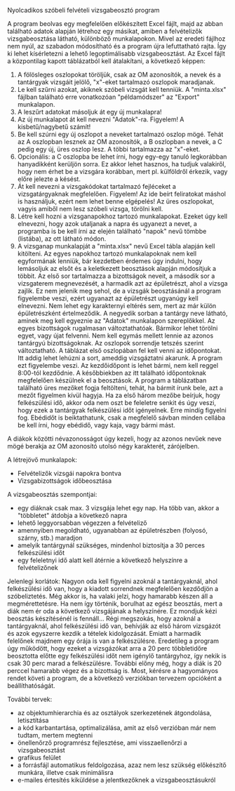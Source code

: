 Nyolcadikos szóbeli felvételi vizsgabeosztó program

A program beolvas egy megfelelően előkészített Excel fájlt, majd az abban található adatok alapján létrehoz egy másikat, amiben a felvételizők vizsgabeosztása látható, különböző munkalapokon. Mivel az eredeti fájlhoz nem nyúl, az szabadon módosítható és a program újra lefuttatható rajta. Így ki lehet kísérletezni a lehető legoptimálisabb vizsgabeosztást.
Az Excel fájlt a központilag kapott táblázatból kell átalakítani, a következő képpen:

1. A fölösleges oszlopokat töröljük, csak az OM azonosítók, a nevek és a tantárgyak vizsgáit jelölő, "x"-eket tartalmazó oszlopok maradjanak.
2. Le kell szűrni azokat, akiknek szóbeli vizsgát kell tenniük. A "minta.xlsx" fájlban található erre vonatkozóan "példamódszer" az "Export" munkalapon.
3. A leszűrt adatokat másoljuk át egy új munkalapra!
4. Az új munkalapot át kell nevezni "Adatok"-ra. Figyelem! A kisbetű/nagybetű számít!
5. Be kell szúrni egy új oszlopot a neveket tartalmazó oszlop mögé. Tehát az A oszlopban lesznek az OM azonosítók, a B oszlopban a nevek, a C pedig egy új, üres oszlop lesz. A többi tartalmazza az "x"-eket.
6. Opcionális: a C oszlopba be lehet írni, hogy egy-egy tanuló legkorábban hanyadikként kerüljön sorra. Ez akkor lehet hasznos, ha tudjuk valakiről, hogy nem érhet be a vizsgára korábban, mert pl. külföldről érkezik, vagy előre jelezte a késést.
7. Át kell nevezni a vizsgakódokat tartalmazó fejléceket a vizsgatárgyaknak megfelelően. Figyelem! Az ide beírt feliratokat máshol is használjuk, ezért nem lehet benne elgépelés! Az üres oszlopokat, vagyis amiből nem lesz szóbeli vizsga, törölni kell.
8. Létre kell hozni a vizsganapokhoz tartozó munkalapokat. Ezeket úgy kell elnevezni, hogy azok utaljanak a napra és ugyanezt a nevet, a programba is be kell írni az elején található "napok" nevű tömbbe (listába), az ott látható módon.
9. A vizsganap munkalapját a "minta.xlsx" nevű Excel tábla alapján kell kitölteni. Az egyes napokhoz tartozó munkalapoknak nem kell egyformának lenniük, bár kezdetben érdemes úgy indulni, hogy lemásoljuk az elsőt és a keletkezett beosztások alapján módosítjuk a többit.
Az első sor tartalmazza a bizottságok neveit, a második sor a vizsgaterem megnevezését, a harmadik azt az épületrészt, ahol a vizsga zajlik.
Ez nem jelenik meg sehol, de a vizsgák beosztásánál a program figyelembe veszi, ezért ugyanazt az épületrészt ugyanúgy kell elnevezni. Nem lehet egy karakternyi eltérés sem, mert az már külön épületrészként értelmeződik.
A negyedik sorban a tantárgy neve látható, aminek meg kell egyeznie az "Adatok" munkalapon szereplőkkel.
Az egyes bizottságok rugalmasan változtathatóak. Bármikor lehet törölni egyet, vagy újat felvenni. Nem kell egymás mellett lennie az azonos tantárgyú bizottságoknak. Az oszlopok sorrendje tetszés szerint változtatható.
A táblázat első oszlopában fel kell venni az időpontokat. Itt addig lehet lehúzni a sort, ameddig vizsgáztatni akarunk. A program ezt figyelembe veszi. Az kezdőidőpont is lehet bármi, nem kell reggel 8:00-tól kezdődnie. A későbbiekben az itt található időpontoknak megfelelően készülnek el a beosztások.
A program a táblázatban található üres mezőket fogja feltölteni, tehát, ha bármit írunk bele, azt a mezőt figyelmen kívül hagyja. Ha za első három mezőbe beírjuk, hogy felkészülési idő, akkor oda nem oszt be feleletre senkit és úgy veszi, hogy ezek a tantárgyak felkészülési időt igényelnek. Erre mindíg figyelni fog.
Ebédidőt is beiktathatunk, csak a megfelelő sávban minden cellába be kell írni, hogy ebédidő, vagy kaja, vagy bármi mást.

A diákok közötti névazonosságot úgy kezeli, hogy az azonos nevűek neve mögé berakja az OM azonosító utolsó négy karakterét, zárójelben.

A létrejövő munkalapok:
- Felvételizők vizsgái napokra bontva
- Vizsgabizottságok időbeosztása

A vizsgabeosztás szempontjai:
- egy diáknak csak max. 3 vizsgája lehet egy nap. Ha több van, akkor a "többletet" átdobja a következő napra
- lehető leggyorsabban végezzen a felvételiző
- amennyiben megoldható, ugyanabban az épületrészben (folyosó, szárny, stb.) maradjon
- amelyik tantárgynál szükséges, mindenhol biztosítja a 30 perces felkészülési időt
- egy feleletnyi idő alatt kell átérnie a következő helyszínre a felvételizőnek

Jelenlegi korlátok:
Nagyon oda kell figyelni azoknál a tantárgyaknál, ahol felkészülési idő van, hogy a kiadott sorrendnek megfelelően kezdődjön a szóbeliztetés. Még akkor is, ha valaki jelzi, hogy hamarabb készen áll a megmérettetésre. Ha nem így történik, borulhat az egész beosztás, mert a diák nem ér oda a következő vizsgájának a helyszínére. Ez mondjuk kézi beosztás készítésénél is fennáll...
Régi megszokás, hogy azoknál a tantárgyaknál, ahol felkészülési idő van, behívják az első három vizsgázót és azok egyszerre kezdik a tételek kidolgozását. Emiatt a harmadik felelőnek majdnem egy órája is van a felkészülésre. Eredetileg a program úgy működött, hogy ezeket a vizsgázókat arra a 20 perc többletidőre beosztotta előtte egy felkészülési időt nem igénylő tantárgyhoz, így nekik is csak 30 perc marad a felkészülésre. További előny még, hogy a diák is 20 perccel hamarabb végez és a bizottság is.
Most, kérésre a hagyományos rendet követi a program, de a következő verziókban tervezem opcióként a beállíthatóságát.

További tervek:
- az objektumhierarchia és az osztályok szerkezetének átgondolása, letisztítása
- a kód karbantartása, optimalizálása, amit az első verzióban már nem tudtam, mertem megtenni
- önellenőrző programrész fejlesztése, ami visszaellenőrzi a vizsgabeosztást
- grafikus felület
- a forrásfájl automatikus feldolgozása, azaz nem lesz szükség előkészítő munkára, illetve csak minimálisra
- e-mailes értesítés kiküldése a jelentkezőknek a vizsgabeosztásukról

